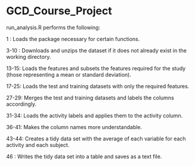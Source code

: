 # GCD_Course_Project

run_analysis.R performs the following:


1    : Loads the package necessary for certain functions.

3-10 : Downloads and unzips the dataset if it does not already exist in the working directory.

13-15: Loads the features and subsets the features required for the study (those representing a mean or standard deviation).

17-25: Loads the test and training datasets with only the required features.

27-29: Merges the test and training datasets and labels the columns accordingly.

31-34: Loads the activity labels and applies them to the activity column.

36-41: Makes the column names more understandable.

43-44: Creates a tidy data set with the average of each variable for each activity and each subject.

46   : Writes the tidy data set into a table and saves as a text file. 
